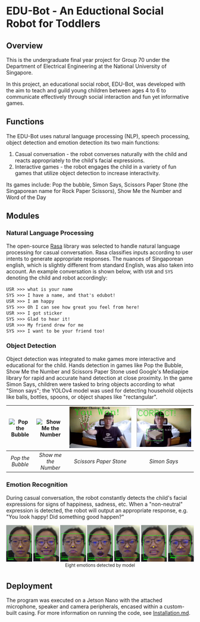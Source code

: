 # EDU-Bot - An Eductional Social Robot for Toddlers

## Overview 
This is the undergraduate final year project for Group 70 under the Department of Electrical Engineering at the National University of Singapore.

In this project, an educational social robot, EDU-Bot, was developed with the aim to teach and guild young children between ages 4 to 6 to communicate effectively through social interaction and fun yet informative games. 

## Functions
The EDU-Bot uses natural language processing (NLP), speech processing, object detection and emotion detection its two main functions:
1. Casual conversation - the robot converses naturally with the child and reacts appropriately to the child's facial expressions.
2. Interactive games - the robot engages the child in a variety of fun games that utilize object detection to increase interactivity.

Its games include: Pop the bubble, Simon Says, Scissors Paper Stone (the Singaporean name for Rock Paper Scissors), Show Me the Number and Word of the Day

## Modules
### Natural Language Processing
The open-source [Rasa](https://github.com/RasaHQ/rasa) library was selected to handle natural language processing for casual conversation. Rasa classifies inputs according to user intents to generate appropriate responses. The nuances of Singaporean english, which is slightly different from standard English, was also taken into account. An example conversation is shown below, with ```USR``` and ```SYS``` denoting the child and robot accordingly:
```
USR >>> what is your name
SYS >>> I have a name, and that's edubot!
USR >>> I am happy
SYS >>> Oh I can see how great you feel from here!
USR >>> I got sticker
SYS >>> Glad to hear it!
USR >>> My friend drew for me
SYS >>> I want to be your friend too!
```

### Object Detection
Object detection was integrated to make games more interactive and educational for the child. Hands detection in games like Pop the Bubble, Show Me the Number and Scissors Paper Stone used Google's Mediapipe library for rapid and accurate hand detection at close proximity. In the game Simon Says, children were tasked to bring objects according to what "Simon says"; the YOLOv4 model was used for detecting household objects like balls, bottles, spoons, or object shapes like "rectangular". 

| ![Pop the Bubble](./images/pop-the-bubble.gif) | ![Show Me the Number](./images/show-me-the-number.gif) | ![Scissors Paper Stone](./images/scissors-paper-stone.jpg) | ![Simon Says](./images/simon-says.jpg) |
|:--:|:--:|:--:|:--:|
| *Pop the Bubble* | *Show me the Number* | *Scissors Paper Stone* | *Simon Says* |

### Emotion Recognition
During casual conversation, the robot constantly detects the child's facial expressions for signs of happiness, sadness, etc. When a "non-neutral" expression is detected, the robot will output an appropriate response, e.g. "You look happy! Did something good happen?"

<p align="center">
  <img src="./images/emotion-recognition.jpg" alt="Emotion Recognition" width="800" />
  <br>
  <sup>Eight emotions detected by model</sup>
</p>

## Deployment
The program was executed on a Jetson Nano with the attached microphone, speaker and camera peripherals, encased within a custom-built casing. For more information on running the code, see [Installation.md](https://github.com/rachung2510/FYP70_SocialRobot/blob/master/Installation.md).


